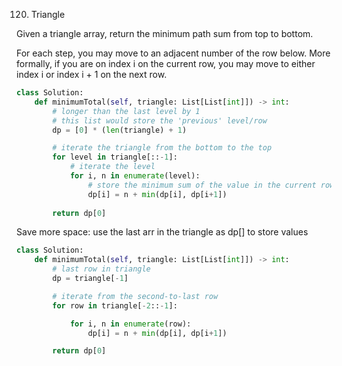 120. Triangle

Given a triangle array, return the minimum path sum from top to bottom.

For each step, you may move to an adjacent number of the row below. More formally, if you are on index i on the current row, you may move to either index i or index i + 1 on the next row.

```python
class Solution:
    def minimumTotal(self, triangle: List[List[int]]) -> int:
        # longer than the last level by 1
        # this list would store the 'previous' level/row
        dp = [0] * (len(triangle) + 1)

        # iterate the triangle from the bottom to the top
        for level in triangle[::-1]:
            # iterate the level
            for i, n in enumerate(level):
                # store the minimum sum of the value in the current row and adjacent value previous row (stored in dp)
                dp[i] = n + min(dp[i], dp[i+1])
        
        return dp[0]
```

Save more space:
use the last arr in the triangle as dp[] to store values
```python
class Solution:
    def minimumTotal(self, triangle: List[List[int]]) -> int:
        # last row in triangle
        dp = triangle[-1] 

        # iterate from the second-to-last row
        for row in triangle[-2::-1]: 

            for i, n in enumerate(row):
                dp[i] = n + min(dp[i], dp[i+1])

        return dp[0]
```